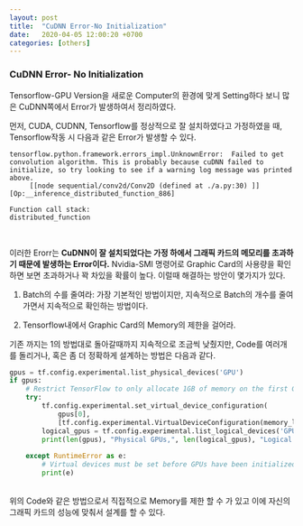 ```yaml
---
layout: post
title:  "CuDNN Error-No Initialization"
date:   2020-04-05 12:00:20 +0700
categories: [others]
---
```



### CuDNN Error- No Initialization
Tensorflow-GPU Version을 새로운 Computer의 환경에 맞게 Setting하다 보니 많은 CuDNN쪽에서 Error가 발생하여서 정리하였다.  

먼저, CUDA, CUDNN, Tensorflow를 정상적으로 잘 설치하였다고 가정하였을 때, Tensorflow작동 시 다음과 같은 Error가 발생할 수 있다.  
```code
tensorflow.python.framework.errors_impl.UnknownError:  Failed to get convolution algorithm. This is probably because cuDNN failed to initialize, so try looking to see if a warning log message was printed above.
	 [[node sequential/conv2d/Conv2D (defined at ./a.py:30) ]] [Op:__inference_distributed_function_886]

Function call stack:
distributed_function
```
<br>

이러한 Erorr는 **CuDNN이 잘 설치되었다는 가정 하에서 그래픽 카드의 메모리를 초과하기 때문에 발생하는 Error이다.** Nvidia-SMI 명령어로 Graphic Card의 사용량을 확인하면 보면 초과하거나 꽉 차있을 확률이 높다. 이럴때 해결하는 방안이 몇가지가 있다.

1. Batch의 수를 줄여라: 가장 기본적인 방법이지만, 지속적으로 Batch의 개수를 줄여가면서 지속적으로 확인하는 방법이다.

2. Tensorflow내에서 Graphic Card의 Memory의 제한을 걸어라.  

기존 까지는 1의 방법대로 돌아갈때까지 지속적으로 조금씩 낮췄지만, Code를 여러개를 돌리거나, 혹은 좀 더 정확하게 설계하는 방법은 다음과 같다.  
```python
gpus = tf.config.experimental.list_physical_devices('GPU')
if gpus:
    # Restrict TensorFlow to only allocate 1GB of memory on the first GPU
    try:
        tf.config.experimental.set_virtual_device_configuration(
            gpus[0],
            [tf.config.experimental.VirtualDeviceConfiguration(memory_limit=4096)])
        logical_gpus = tf.config.experimental.list_logical_devices('GPU')
        print(len(gpus), "Physical GPUs,", len(logical_gpus), "Logical GPUs")
        
    except RuntimeError as e:
        # Virtual devices must be set before GPUs have been initialized
        print(e)
```
<br>
위의 Code와 같은 방법으로서 직접적으로 Memory를 제한 할 수 가 있고 이에 자신의 그래픽 카드의 성능에 맞춰서 설계를 할 수 있다.  


<br>
